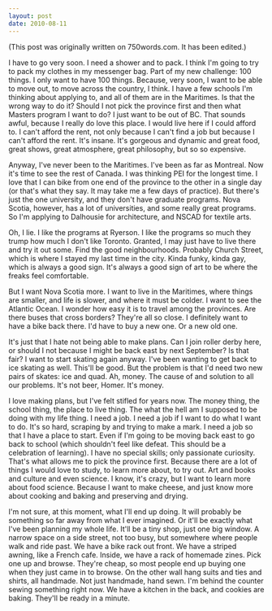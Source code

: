 ```yaml
---
layout: post
date: 2010-08-11
--- 
```


(This post was originally written on 750words.com. It has been edited.)

I have to go very soon. I need a shower and to pack. I think I'm going to try to pack my clothes in my messenger bag. Part of my new challenge: 100 things. I only want to have 100 things. Because, very soon, I want to be able to move out, to move across the country, I think. I have a few schools I'm thinking about applying to, and all of them are in the Maritimes. Is that the wrong way to do it? Should I not pick the province first and then what Masters program I want to do? I just want to be out of BC. That sounds awful, because I really do love this place. I would live here if I could afford to. I can't afford the rent, not only because I can't find a job but because I can't afford the rent. It's insane. It's gorgeous and dynamic and great food, great shows, great atmosphere, great philosophy, but so so expensive. 

Anyway, I've never been to the Maritimes. I've been as far as Montreal. Now it's time to see the rest of Canada. I was thinking PEI for the longest time. I love that I can bike from one end of the province to the other in a single day (or that's what they say. It may take me a few days of practice). But there's just the one university, and they don't have graduate programs. Nova Scotia, however, has a lot of universities, and some really great programs. So I'm applying to Dalhousie for architecture, and NSCAD for textile arts. 

Oh, I lie. I like the programs at Ryerson. I like the programs so much they trump how much I don't like Toronto. Granted, I may just have to live there and try it out some. Find the good neighbourhoods. Probably Church Street, which is where I stayed my last time in the city. Kinda funky, kinda gay, which is always a good sign. It's always a good sign of art to be where the freaks feel comfortable.

But I want Nova Scotia more. I want to live in the Maritimes, where things are smaller, and life is slower, and where it must be colder. I want to see the Atlantic Ocean. I wonder how easy it is to travel among the provinces. Are there buses that cross borders? They're all so close. I definitely want to have a bike back there. I'd have to buy a new one. Or a new old one.

It's just that I hate not being able to make plans. Can I join roller derby here, or should I not because I might be back east by next September? Is that fair? I want to start skating again anyway. I've been wanting to get back to ice skating as well. This'll be good. But the problem is that I'd need two new pairs of skates: ice and quad. Ah, money. The cause of and solution to all our problems. It's not beer, Homer. It's money.

I love making plans, but I've felt stifled for years now. The money thing, the school thing, the place to live thing. The what the hell am I supposed to be doing with my life thing. I need a job. I need a job if I want to do what I want to do. It's so hard, scraping by and trying to make a mark. I need a job so that I have a place to start. Even if I'm going to be moving back east to go back to school (which shouldn't feel like defeat. This should be a celebration of learning). I have no special skills; only passionate curiosity. That's what allows me to pick the province first. Because there are a lot of things I would love to study, to learn more about, to try out. Art and books and culture and even science. I know, it's crazy, but I want to learn more about food science. Because I want to make cheese, and just know more about cooking and baking and preserving and drying. 

I'm not sure, at this moment, what I'll end up doing. It will probably be something so far away from what I ever imagined. Or it'll be exactly what I've been planning my whole life. It'll be a tiny shop, just one big window. A narrow space on a side street, not too busy, but somewhere where people walk and ride past. We have a bike rack out front. We have a striped awning, like a French cafe. Inside, we have a rack of homemade zines. Pick one up and browse. They're cheap, so most people end up buying one when they just came in to browse. On the other wall hang suits and ties and shirts, all handmade. Not just handmade, hand sewn. I'm behind the counter sewing something right now. We have a kitchen in the back, and cookies are baking. They'll be ready in a minute.
